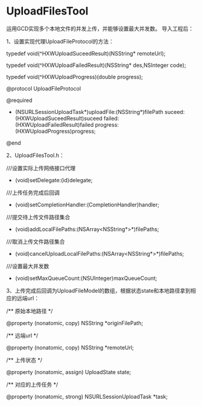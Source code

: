 # UploadFilesTool
运用GCD实现多个本地文件的并发上传，并能够设置最大并发数。
导入工程后：

1、设置实现代理UploadFileProtocol的方法：

typedef void(^HXWUploadSuceedResult)(NSString* remoteUrl);

typedef void(^HXWUploadFailedResult)(NSString* des,NSInteger code);

typedef void(^HXWUploadProgress)(double progress);

@protocol UploadFileProtocol <NSObject>

@required

- (NSURLSessionUploadTask*)uploadFile:(NSString*)filePath suceed:(HXWUploadSuceedResult)suceed failed:(HXWUploadFailedResult)failed progress:(HXWUploadProgress)progress;

@end

2、UploadFilesTool.h：

///设置实际上传网络接口代理
- (void)setDelegate:(id<UploadFileProtocol>)delegate;
  
///上传任务完成后回调
- (void)setCompletionHandler:(CompletionHandler)handler;

///提交待上传文件路径集合
- (void)addLocalFilePaths:(NSArray<NSString*>*)filePaths;

///取消上传文件路径集合
- (void)cancelUploadLocalFilePaths:(NSArray<NSString*>*)filePaths;

///设置最大并发数
- (void)setMaxQueueCount:(NSUInteger)maxQueueCount;
  
3、上传完成后回调为UploadFileModel的数组，根据状态state和本地路径拿到相应的远端url：

  /**
 原始本地路径
 */
 
@property (nonatomic, copy) NSString *originFilePath;

/**
 远端url
 */
 
@property (nonatomic, copy) NSString *remoteUrl;

/**
 上传状态
 */
 
@property (nonatomic, assign) UploadState state;

/**
 对应的上传任务
 */
 
@property (nonatomic, strong) NSURLSessionUploadTask *task;

